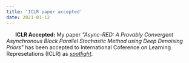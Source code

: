 ```yaml
---
title: 'ICLR paper accepted'
date: 2021-01-12
---
```


&nbsp;&nbsp;&nbsp;&nbsp;&nbsp; **ICLR Accepted:** My paper *"Async-RED: A Provably Convergent Asynchronous Block Parallel Stochastic Method using Deep Denoising Priors"* has been accepted to International Coference on Learning Represetations (ICLR) as [*spotlight*](https://openreview.net/forum?id=9EsrXMzlFQY).
